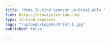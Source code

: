 ```yaml
---
title: 'Moms In-Kind Sponsor un-Dinai-able '
link: https://dinaiyelverton.com/
type: In-kind Sponsors
logo: "/uploads/LogoForPrint-1.jpg"
published: false

---
```

